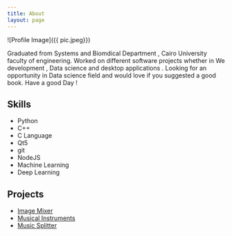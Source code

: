 ```yaml
---
title: About
layout: page
---
```

![Profile Image]({{ pic.jpeg}})

<p> Graduated from Systems and Biomdical Department , Cairo University faculty of engineering. Worked on different software projects whether in We development , Data science and desktop applications . Looking for an opportunity in Data science field and would love if you suggested a good book. 
Have a good Day ! </p>

<h2>Skills</h2>

<ul class="skill-list">
	<li>Python</li>
	<li> C++ </li>
	<li> C Language </li>
	<li>Qt5</li>
	<li>git</li>
	<li>NodeJS</li>
	<li>Machine Learning</li>
	<li>Deep Learning</li>
</ul>

<h2>Projects</h2>

<ul>
	<li><a href="https://github.com/marwaomar/Image-Mixer">Image Mixer </a></li>
	<li><a href="https://github.com/marwaomar/Musical-Instruments">Musical Instruments </a></li>
	<li><a href="https://github.com/marwaomar/Music-Splitter">Music Splitter</a></li>
</ul>
